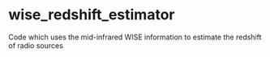 # wise_redshift_estimator
Code which uses the mid-infrared WISE information to estimate the redshift of radio sources
